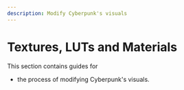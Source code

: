 ```yaml
---
description: Modify Cyberpunk's visuals
---
```


# Textures, LUTs and Materials

This section contains guides for&#x20;

* the process of modifying Cyberpunk's visuals.&#x20;
